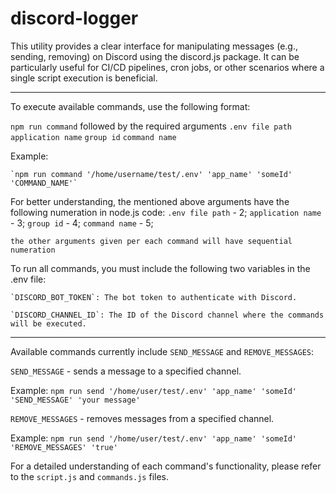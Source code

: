 # discord-logger
This utility provides a clear interface for manipulating messages (e.g., sending, removing) on Discord using the discord.js package.
It can be particularly useful for CI/CD pipelines, cron jobs, or other scenarios where a single script execution is beneficial.

------------------------------------------------------------------------------------------------------------------------------------

To execute available commands, use the following format:

`npm run command` followed by the required arguments `.env file path` `application name` `group id` `command name`

Example:

    `npm run command '/home/username/test/.env' 'app_name' 'someId' 'COMMAND_NAME'`


For better understanding, the mentioned above arguments have the following numeration in node.js code:
    `.env file path` - 2; `application name` - 3; `group id` - 4; `command name` - 5;
    
    the other arguments given per each command will have sequential numeration



To run all commands, you must include the following two variables in the .env file:

    `DISCORD_BOT_TOKEN`: The bot token to authenticate with Discord.

    `DISCORD_CHANNEL_ID`: The ID of the Discord channel where the commands will be executed.

------------------------------------------------------------------------------------------------------------------------------------

Available commands currently include `SEND_MESSAGE` and `REMOVE_MESSAGES`:

`SEND_MESSAGE` - sends a message to a specified channel.

Example:
    `npm run send '/home/user/test/.env' 'app_name' 'someId' 'SEND_MESSAGE' 'your message'`

`REMOVE_MESSAGES` - removes messages from a specified channel.

Example:
    `npm run send '/home/user/test/.env' 'app_name' 'someId' 'REMOVE_MESSAGES' 'true'`


For a detailed understanding of each command's functionality, please refer to the `script.js` and `commands.js` files.